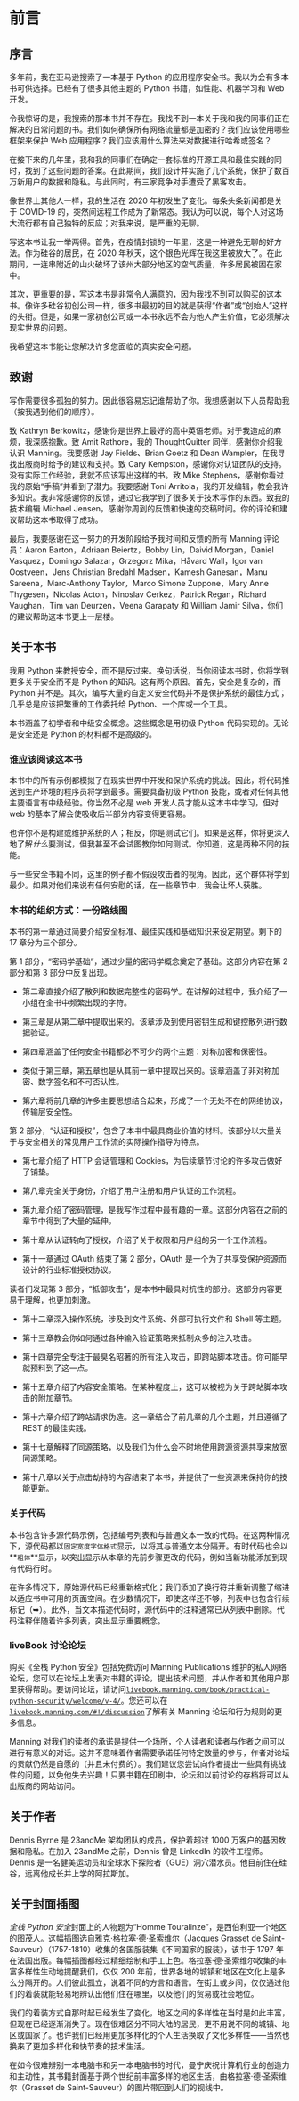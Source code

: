 # 前言

## 序言

多年前，我在亚马逊搜索了一本基于 Python 的应用程序安全书。我以为会有多本书可供选择。已经有了很多其他主题的 Python 书籍，如性能、机器学习和 Web 开发。

令我惊讶的是，我搜索的那本书并不存在。我找不到一本关于我和我的同事们正在解决的日常问题的书。我们如何确保所有网络流量都是加密的？我们应该使用哪些框架来保护 Web 应用程序？我们应该用什么算法来对数据进行哈希或签名？

在接下来的几年里，我和我的同事们在确定一套标准的开源工具和最佳实践的同时，找到了这些问题的答案。在此期间，我们设计并实施了几个系统，保护了数百万新用户的数据和隐私。与此同时，有三家竞争对手遭受了黑客攻击。

像世界上其他人一样，我的生活在 2020 年初发生了变化。每条头条新闻都是关于 COVID-19 的，突然间远程工作成为了新常态。我认为可以说，每个人对这场大流行都有自己独特的反应；对我来说，是严重的无聊。

写这本书让我一举两得。首先，在疫情封锁的一年里，这是一种避免无聊的好方法。作为硅谷的居民，在 2020 年秋天，这个银色光辉在我这里被放大了。在此期间，一连串附近的山火破坏了该州大部分地区的空气质量，许多居民被困在家中。

其次，更重要的是，写这本书是非常令人满意的，因为我找不到可以购买的这本书。像许多硅谷初创公司一样，很多书最初的目的就是获得“作者”或“创始人”这样的头衔。但是，如果一家初创公司或一本书永远不会为他人产生价值，它必须解决现实世界的问题。

我希望这本书能让您解决许多您面临的真实安全问题。

## 致谢

写作需要很多孤独的努力。因此很容易忘记谁帮助了你。我想感谢以下人员帮助我（按我遇到他们的顺序）。

致 Kathryn Berkowitz，感谢你是世界上最好的高中英语老师。对于我造成的麻烦，我深感抱歉。致 Amit Rathore，我的 ThoughtQuitter 同伴，感谢你介绍我认识 Manning。我要感谢 Jay Fields、Brian Goetz 和 Dean Wampler，在我寻找出版商时给予的建议和支持。致 Cary Kempston，感谢你对认证团队的支持。没有实际工作经验，我就不应该写出这样的书。致 Mike Stephens，感谢你看过我的原始“手稿”并看到了潜力。我要感谢 Toni Arritola，我的开发编辑，教会我许多知识。我非常感谢你的反馈，通过它我学到了很多关于技术写作的东西。致我的技术编辑 Michael Jensen，感谢你周到的反馈和快速的交稿时间。你的评论和建议帮助这本书取得了成功。

最后，我要感谢在这一努力的开发阶段给予我时间和反馈的所有 Manning 评论员：Aaron Barton，Adriaan Beiertz，Bobby Lin，Daivid Morgan，Daniel Vasquez，Domingo Salazar，Grzegorz Mika，Håvard Wall，Igor van Oostveen，Jens Christian Bredahl Madsen，Kamesh Ganesan，Manu Sareena，Marc-Anthony Taylor，Marco Simone Zuppone，Mary Anne Thygesen，Nicolas Acton，Ninoslav Cerkez，Patrick Regan，Richard Vaughan，Tim van Deurzen，Veena Garapaty 和 William Jamir Silva，你们的建议帮助这本书更上一层楼。

## 关于本书

我用 Python 来教授安全，而不是反过来。换句话说，当你阅读本书时，你将学到更多关于安全而不是 Python 的知识。这有两个原因。首先，安全是复杂的，而 Python 并不是。其次，编写大量的自定义安全代码并不是保护系统的最佳方式；几乎总是应该把繁重的工作委托给 Python、一个库或一个工具。

本书涵盖了初学者和中级安全概念。这些概念是用初级 Python 代码实现的。无论是安全还是 Python 的材料都不是高级的。

### 谁应该阅读这本书

本书中的所有示例都模拟了在现实世界中开发和保护系统的挑战。因此，将代码推送到生产环境的程序员将学到最多。需要具备初级 Python 技能，或者对任何其他主要语言有中级经验。你当然不必是 web 开发人员才能从这本书中学习，但对 web 的基本了解会使吸收后半部分内容变得更容易。

也许你不是构建或维护系统的人；相反，你是测试它们。如果是这样，你将更深入地了解*什么*要测试，但我甚至不会试图教你如何测试。你知道，这是两种不同的技能。

与一些安全书籍不同，这里的例子都不假设攻击者的视角。因此，这个群体将学到最少。如果对他们来说有任何安慰的话，在一些章节中，我会让坏人获胜。

### 本书的组织方式：一份路线图

本书的第一章通过简要介绍安全标准、最佳实践和基础知识来设定期望。剩下的 17 章分为三个部分。

第 1 部分，“密码学基础”，通过少量的密码学概念奠定了基础。这部分内容在第 2 部分和第 3 部分中反复出现。

+   第二章直接介绍了散列和数据完整性的密码学。在讲解的过程中，我介绍了一小组在全书中频繁出现的字符。

+   第三章是从第二章中提取出来的。该章涉及到使用密钥生成和键控散列进行数据验证。

+   第四章涵盖了任何安全书籍都必不可少的两个主题：对称加密和保密性。

+   类似于第三章，第五章也是从其前一章中提取出来的。该章涵盖了非对称加密、数字签名和不可否认性。

+   第六章将前几章的许多主要思想结合起来，形成了一个无处不在的网络协议，传输层安全性。

第 2 部分，“认证和授权”，包含了本书中最具商业价值的材料。该部分以大量关于与安全相关的常见用户工作流的实际操作指导为特点。

+   第七章介绍了 HTTP 会话管理和 Cookies，为后续章节讨论的许多攻击做好了铺垫。

+   第八章完全关于身份，介绍了用户注册和用户认证的工作流程。

+   第九章介绍了密码管理，是我写作过程中最有趣的一章。这部分内容在之前的章节中得到了大量的延伸。

+   第十章从认证转向了授权，介绍了关于权限和用户组的另一个工作流程。

+   第十一章通过 OAuth 结束了第 2 部分，OAuth 是一个为了共享受保护资源而设计的行业标准授权协议。

读者们发现第 3 部分，“抵御攻击”，是本书中最具对抗性的部分。这部分内容更易于理解，也更加刺激。

+   第十二章深入操作系统，涉及到文件系统、外部可执行文件和 Shell 等主题。

+   第十三章教会你如何通过各种输入验证策略来抵制众多的注入攻击。

+   第十四章完全专注于最臭名昭著的所有注入攻击，即跨站脚本攻击。你可能早就预料到了这一点。

+   第十五章介绍了内容安全策略。在某种程度上，这可以被视为关于跨站脚本攻击的附加章节。

+   第十六章介绍了跨站请求伪造。这一章结合了前几章的几个主题，并且遵循了 REST 的最佳实践。

+   第十七章解释了同源策略，以及我们为什么会不时地使用跨源资源共享来放宽同源策略。

+   第十八章以关于点击劫持的内容结束了本书，并提供了一些资源来保持你的技能更新。

### 关于代码

本书包含许多源代码示例，包括编号列表和与普通文本一致的代码。在这两种情况下，源代码都以`固定宽度字体格式`显示，以将其与普通文本分隔开。有时代码也会以**`粗体`**显示，以突出显示从本章的先前步骤更改的代码，例如当新功能添加到现有代码行时。

在许多情况下，原始源代码已经重新格式化；我们添加了换行符并重新调整了缩进以适应书中可用的页面空间。在少数情况下，即使这样还不够，列表中也包含行续标记（➥）。此外，当文本描述代码时，源代码中的注释通常已从列表中删除。代码注释伴随着许多列表，突出显示重要概念。

### liveBook 讨论论坛

购买《全栈 Python 安全》包括免费访问 Manning Publications 维护的私人网络论坛，您可以在论坛上发表对书籍的评论，提出技术问题，并从作者和其他用户那里获得帮助。要访问论坛，请访问[`livebook.manning.com/book/practical-python-security/welcome/v-4/`](https://livebook.manning.com/book/practical-python-security/welcome/v-4/)。您还可以在[`livebook.manning.com/#!/discussion`](https://livebook.manning.com/#!/discussion)了解有关 Manning 论坛和行为规则的更多信息。

Manning 对我们的读者的承诺是提供一个场所，个人读者和读者与作者之间可以进行有意义的对话。这并不意味着作者需要承诺任何特定数量的参与，作者对论坛的贡献仍然是自愿的（并且未付费的）。我们建议您尝试向作者提出一些具有挑战性的问题，以免他失去兴趣！只要书籍在印刷中，论坛和以前讨论的存档将可以从出版商的网站访问。

## 关于作者

Dennis Byrne 是 23andMe 架构团队的成员，保护着超过 1000 万客户的基因数据和隐私。在加入 23andMe 之前，Dennis 曾是 LinkedIn 的软件工程师。Dennis 是一名健美运动员和全球水下探险者（GUE）洞穴潜水员。他目前住在硅谷，远离他成长并上学的阿拉斯加。

## 关于封面插图

*全栈 Python 安全*封面上的人物题为“Homme Touralinze”，是西伯利亚一个地区的图茂人。这幅插图选自雅克·格拉塞·德·圣索维尔（Jacques Grasset de Saint-Sauveur）（1757-1810）收集的各国服装集《不同国家的服装》，该书于 1797 年在法国出版。每幅插图都经过精细绘制和手工上色。格拉塞·德·圣索维尔收集的丰富多样性生动地提醒我们，仅仅 200 年前，世界各地的城镇和地区在文化上是多么分隔开的。人们彼此孤立，说着不同的方言和语言。在街上或乡间，仅仅通过他们的着装就能轻易地辨认出他们住在哪里，以及他们的贸易或社会地位。

我们的着装方式自那时起已经发生了变化，地区之间的多样性在当时是如此丰富，但现在已经逐渐消失了。现在很难区分不同大陆的居民，更不用说不同的城镇、地区或国家了。也许我们已经用更加多样化的个人生活换取了文化多样性——当然也换来了更加多样化和快节奏的技术生活。

在如今很难辨别一本电脑书和另一本电脑书的时代，曼宁庆祝计算机行业的创造力和主动性，其书籍封面基于两个世纪前丰富多样的地区生活，由格拉塞·德·圣索维尔（Grasset de Saint-Sauveur）的图片带回到人们的视线中。
